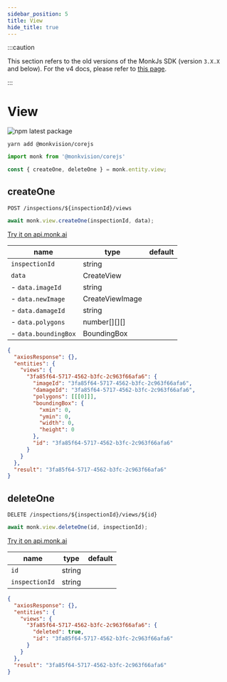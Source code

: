 ```yaml
---
sidebar_position: 5
title: View
hide_title: true
---
```


:::caution

This section refers to the old versions of the MonkJs SDK (version `3.X.X` and below). For the v4 docs, please refer to
[this page](docs/introduction.md).

:::

# View

![npm latest package](https://img.shields.io/npm/v/@monkvision/corejs/latest.svg)

```yarn
yarn add @monkvision/corejs
```

```js
import monk from '@monkvision/corejs'

const { createOne, deleteOne } = monk.entity.view;
```

## createOne
`POST /inspections/${inspectionId}/views`

```javascript
await monk.view.createOne(inspectionId, data);
```

[Try it on api.monk.ai](https://api.monk.ai/v1/apidocs/#/View/post_view)

| **name**                      | **type**           | **default** |
|-------------------------------|--------------------|-------------|
| `inspectionId`                | string             |             |
| `data`                        | CreateView         |             |
| - `data.imageId`              | string             |             |
| - `data.newImage`             | CreateViewImage    |             |
| - `data.damageId`             | string             |             |
| - `data.polygons`             | number\[\]\[\]\[\] |             |
| - `data.boundingBox`          | BoundingBox        |             |

```json
{
  "axiosResponse": {},
  "entities": {
    "views": {
      "3fa85f64-5717-4562-b3fc-2c963f66afa6": {
        "imageId": "3fa85f64-5717-4562-b3fc-2c963f66afa6",
        "damageId": "3fa85f64-5717-4562-b3fc-2c963f66afa6",
        "polygons": [[[0]]],
        "boundingBox": {
          "xmin": 0,
          "ymin": 0,
          "width": 0,
          "height": 0
        },
        "id": "3fa85f64-5717-4562-b3fc-2c963f66afa6"
      }
    }
  },
  "result": "3fa85f64-5717-4562-b3fc-2c963f66afa6"
}
```

## deleteOne
`DELETE /inspections/${inspectionId}/views/${id}`

```javascript
await monk.view.deleteOne(id, inspectionId);
```

[Try it on api.monk.ai](https://api.monk.ai/v1/apidocs/#/View/delete_view)

| **name**             | **type** | **default** |
|----------------------|----------|-------------|
| `id`                 | string   |             |
| `inspectionId`       | string   |             |

```json
{
  "axiosResponse": {},
  "entities": {
    "views": {
      "3fa85f64-5717-4562-b3fc-2c963f66afa6": {
        "deleted": true,
        "id": "3fa85f64-5717-4562-b3fc-2c963f66afa6"
      }
    }
  },
  "result": "3fa85f64-5717-4562-b3fc-2c963f66afa6"
}
```
